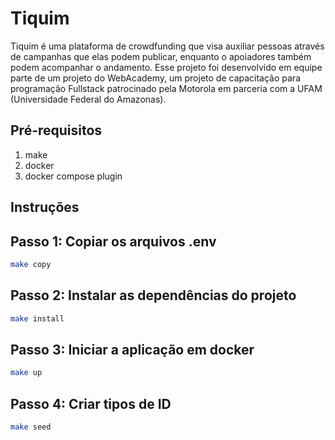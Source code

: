# Tiquim
Tiquim é uma plataforma de crowdfunding que visa auxiliar pessoas através de campanhas que elas podem publicar, enquanto o apoiadores também podem acompanhar o andamento.
Esse projeto foi desenvolvido em equipe parte de um projeto do WebAcademy, um projeto de capacitação para programação Fullstack patrocinado pela Motorola em parceria com a UFAM (Universidade Federal do Amazonas).

## Pré-requisitos
1. make 
2. docker 
3. docker compose plugin


## Instruções

## Passo 1: Copiar os arquivos .env 
```bash
make copy
```

## Passo 2: Instalar as dependências do projeto
```bash
make install
```

## Passo 3: Iniciar a aplicação em docker
```bash
make up
```

## Passo 4: Criar tipos de ID
```bash
make seed
```
